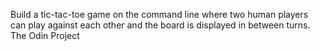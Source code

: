Build a tic-tac-toe game on the command line where two human players can play against each other and the board is displayed in between turns. The Odin Project